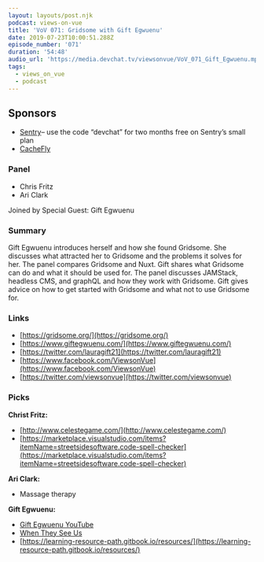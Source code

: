 ```yaml
---
layout: layouts/post.njk
podcast: views-on-vue
title: 'VoV 071: Gridsome with Gift Egwuenu'
date: 2019-07-23T10:00:51.288Z
episode_number: '071'
duration: '54:48'
audio_url: 'https://media.devchat.tv/viewsonvue/VoV_071_Gift_Egwuenu.mp3'
tags:
  - views_on_vue
  - podcast
---
```

## **Sponsors**



*   [Sentry](http://sentry.io/)– use the code “devchat” for two months free on Sentry’s small plan
*   [CacheFly](https://www.cachefly.com/)


### **Panel**



*   Chris Fritz
*   Ari Clark

Joined by Special Guest: Gift Egwuenu


### **Summary**

Gift Egwuenu introduces herself and how she found Gridsome. She discusses what attracted her to Gridsome and the problems it solves for her. The panel compares Gridsome and Nuxt. Gift shares what Gridsome can do and what it should be used for. The panel discusses JAMStack, headless CMS, and graphQL and how they work with Gridsome. Gift gives advice on how to get started with Gridsome and what not to use Gridsome for. 


### **Links**



*   [https://gridsome.org/](https://gridsome.org/)
*   [https://www.giftegwuenu.com/](https://www.giftegwuenu.com/)
*   [https://twitter.com/lauragift21](https://twitter.com/lauragift21)
*   [https://www.facebook.com/ViewsonVue](https://www.facebook.com/ViewsonVue)
*   [https://twitter.com/viewsonvue](https://twitter.com/viewsonvue)


### **Picks**

**Christ Fritz:**



*   [http://www.celestegame.com/](http://www.celestegame.com/) 
*   [https://marketplace.visualstudio.com/items?itemName=streetsidesoftware.code-spell-checker](https://marketplace.visualstudio.com/items?itemName=streetsidesoftware.code-spell-checker) 

**Ari Clark:**



*   Massage therapy

**Gift Egwuenu:**



*   [Gift Egwuenu YouTube](https://www.youtube.com/channel/UCgUgg53iJX1pdabUxpkgozA)
*   [When They See Us](https://www.netflix.com/title/80200549)
*   [https://learning-resource-path.gitbook.io/resources/](https://learning-resource-path.gitbook.io/resources/)
